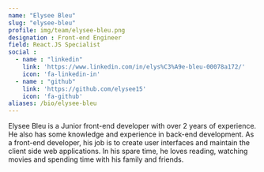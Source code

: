 ```yaml
---
name: "Elysee Bleu"
slug: "elysee-bleu"
profile: img/team/elysee-bleu.png
designation : Front-end Engineer
field: React.JS Specialist
social :
  - name : "linkedin"
    link: 'https://www.linkedin.com/in/elys%C3%A9e-bleu-00078a172/'
    icon: 'fa-linkedin-in'
  - name : "github"
    link: 'https://github.com/elysee15'
    icon: 'fa-github'
aliases: /bio/elysee-bleu
---
```

Elysee Bleu is a Junior front-end developer with over 2 years of experience. He also has some knowledge and experience in back-end development. As a front-end developer, his job is to create user interfaces and maintain the client side web applications. In his spare time, he loves reading, watching movies and spending time with his family and friends.